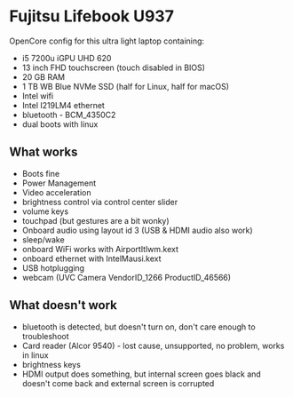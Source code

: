 # Fujitsu Lifebook U937 

OpenCore config for this ultra light laptop containing:

* i5 7200u iGPU UHD 620
* 13 inch FHD touchscreen (touch disabled in BIOS)
* 20 GB RAM
* 1 TB WB Blue NVMe SSD (half for Linux, half for macOS)
* Intel wifi
* Intel I219LM4 ethernet
* bluetooth - BCM_4350C2 
* dual boots with linux

## What works
* Boots fine
* Power Management
* Video acceleration
* brightness control via control center slider
* volume keys
* touchpad (but gestures are a bit wonky)
* Onboard audio using layout id 3 (USB & HDMI audio also work)
* sleep/wake
* onboard WiFi works with AirportItlwm.kext
* onboard ethernet with IntelMausi.kext
* USB hotplugging
* webcam (UVC Camera VendorID_1266 ProductID_46566)

## What doesn't work
* bluetooth is detected, but doesn't turn on, don't care enough to troubleshoot
* Card reader (Alcor 9540) - lost cause, unsupported, no problem, works in linux
* brightness keys
* HDMI output does something, but internal screen goes black and doesn't come back and external screen is corrupted
